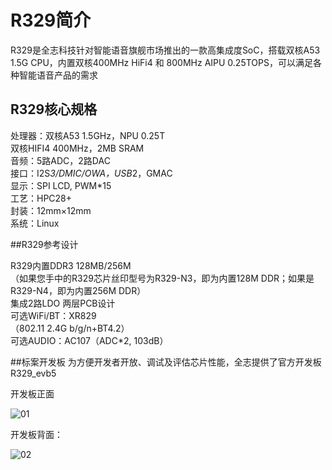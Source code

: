# R329简介

R329是全志科技针对智能语音旗舰市场推出的一款高集成度SoC，搭载双核A53 1.5G CPU，内置双核400MHz HiFi4 和 800MHz AIPU 0.25TOPS，可以满足各种智能语音产品的需求

## R329核心规格

处理器：双核A53 1.5GHz，NPU 0.25T  
双核HIFI4 400MHz，2MB SRAM   
音频：5路ADC，2路DAC  
接口：I2S*3/DMIC/OWA，USB*2，GMAC   
显示：SPI LCD, PWM*15   
工艺：HPC28+   
封装：12mm×12mm  
系统：Linux  

##R329参考设计

R329内置DDR3 128MB/256M  
（如果您手中的R329芯片丝印型号为R329-N3，即为内置128M DDR；如果是R329-N4，即为内置256M DDR）  
集成2路LDO 两层PCB设计  
可选WiFi/BT：XR829   
（802.11 2.4G b/g/n+BT4.2）   
可选AUDIO：AC107（ADC*2, 103dB）

##标案开发板
为方便开发者开放、调试及评估芯片性能，全志提供了官方开发板R329_evb5

开发板正面

![01](assets\img\r329_evb5_front.png)

开发板背面：

![02](assets\img\r329_evb5_back.png)